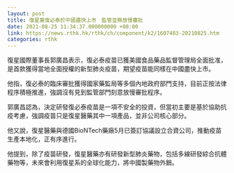 ```yaml
---
layout: post
title: 復星冀復必泰於中國盡快上市　監管並無放慢審批
date: 2021-08-25 11:34:37.000000000 +08:00
link: https://news.rthk.hk/rthk/ch/component/k2/1607483-20210825.htm
categories: rthk
---
```


復星國際董事長郭廣昌表示，復必泰疫苗已獲美國食品藥品監督管理局全面批准，是首款獲得當地全面授權的新型肺炎疫苗，期望疫苗能同樣在中國盡快上市。

他指，復必泰的臨床審批獲得國家藥監局等多個內地政府部門支持，目前正按法律程序積極推進，強調沒有見到監管部門刻意放慢審批程序。

郭廣昌認為，決定研發復必泰疫苗是一項不安全的投資，但當初主要是基於協助抗疫考慮，強調疫苗只是復星醫藥其中一項產品，並非公司核心部分。

他又說，復星醫藥與德國BioNTech藥廠5月已簽訂協議設立合資公司，推動疫苗生產本地化，正有序進行。

他提到，除了疫苗研發，復星醫藥亦有研發新型肺炎藥物，包括多線研發綜合抗體藥物等，未來會利用復星系的全球化能力，將中國製藥物外銷。
